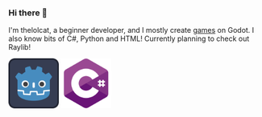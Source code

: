 ### Hi there 👋
I'm thelolcat, a beginner developer, and I mostly create [games](https://thelolcat.itch.io) on Godot. I also know bits of C#, Python and HTML! Currently planning to check out Raylib!

<!--thanks to AlessTheDev for the image inserting idea-->
<div align="left">
  <img src="https://github.com/thelolcat/thelolcat/blob/main/icon.svg" alt="Godot Engine" width="100" height="auto">
  <img src="https://github.com/AlessTheDev/AlessTheDev/blob/main/c_sharp.svg" alt="C#" width="100" height="auto">
  
<!-- planned changes
  
  <img src="https://github.com/raysan/raylib

  -->
  </div>

